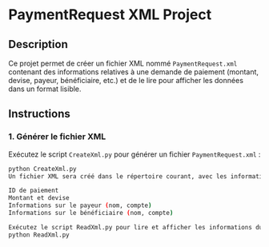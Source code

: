 # PaymentRequest XML Project

## Description
Ce projet permet de créer un fichier XML nommé `PaymentRequest.xml` contenant des informations relatives à une demande de paiement (montant, devise, payeur, bénéficiaire, etc.) et de le lire pour afficher les données dans un format lisible.

## Instructions

### 1. Générer le fichier XML
Exécutez le script `CreateXml.py` pour générer un fichier `PaymentRequest.xml` :
```bash
python CreateXml.py
Un fichier XML sera créé dans le répertoire courant, avec les informations suivantes :

ID de paiement
Montant et devise
Informations sur le payeur (nom, compte)
Informations sur le bénéficiaire (nom, compte)

Exécutez le script ReadXml.py pour lire et afficher les informations du fichier XML :
python ReadXml.py





